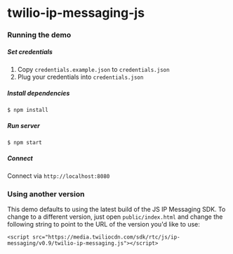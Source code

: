 twilio-ip-messaging-js
======================

### Running the demo

##### Set credentials

1. Copy `credentials.example.json` to `credentials.json`
2. Plug your credentials into `credentials.json`

##### Install dependencies

```
$ npm install
```

##### Run server

```
$ npm start
```

##### Connect

Connect via `http://localhost:8080`

### Using another version

This demo defaults to using the latest build of the JS IP Messaging SDK.
To change to a different version, just open `public/index.html` and change the
following string to point to the URL of the version you'd like to use:

```
<script src="https://media.twiliocdn.com/sdk/rtc/js/ip-messaging/v0.9/twilio-ip-messaging.js"></script>
```
